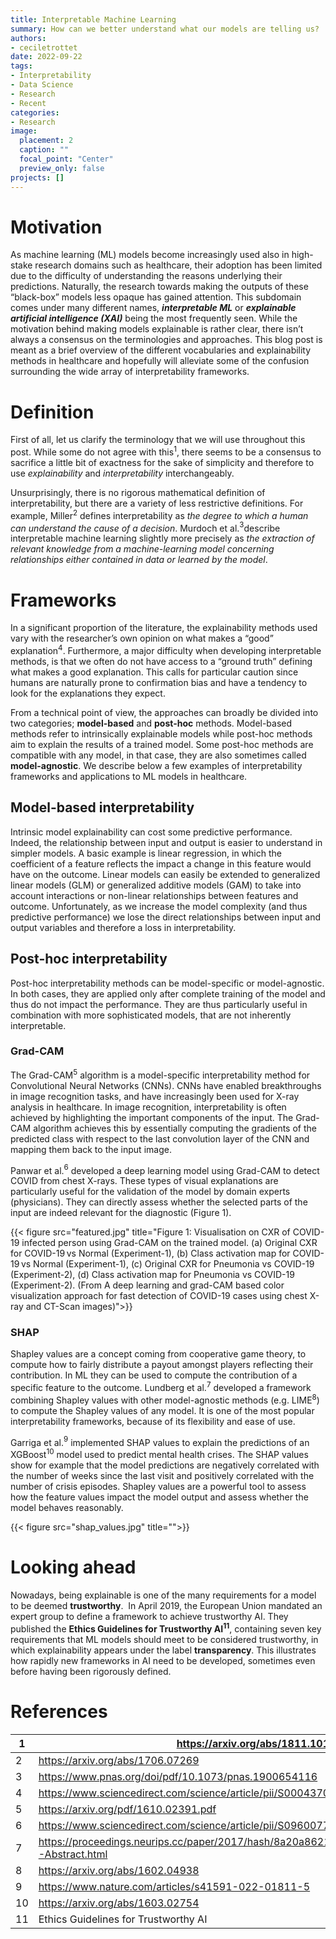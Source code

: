 ```yaml
---
title: Interpretable Machine Learning
summary: How can we better understand what our models are telling us? 
authors: 
- ceciletrottet
date: 2022-09-22
tags: 
- Interpretability
- Data Science
- Research
- Recent
categories:
- Research
image:
  placement: 2
  caption: ""
  focal_point: "Center"
  preview_only: false
projects: []
---
```


# Motivation

As machine learning (ML) models become increasingly used also in high-stake research domains such as healthcare, their adoption has been limited due to the difficulty of understanding the reasons underlying their predictions. Naturally, the research towards making the outputs of these “black-box” models less opaque has gained attention. This subdomain comes under many different names, ***interpretable ML*** or ***explainable artificial intelligence (XAI)*** being the most frequently seen. While the motivation behind making models explainable is rather clear, there isn’t always a consensus on the terminologies and approaches. This blog post is meant as a brief overview of the different vocabularies and explainability methods in healthcare and hopefully will alleviate some of the confusion surrounding the wide array of interpretability frameworks.

# Definition

First of all, let us clarify the terminology that we will use throughout this post. While some do not agree with this$^1$, there seems to be a consensus to sacrifice a little bit of exactness for the sake of simplicity and therefore to use *explainability* and *interpretability* interchangeably.

Unsurprisingly, there is no rigorous mathematical definition of interpretability, but there are a variety of less restrictive definitions. For example, Miller$^2$ defines interpretability as *the degree to which a human can understand the cause of a decision*. Murdoch et al.$^3$describe interpretable machine learning slightly more precisely as *the extraction of relevant knowledge from a machine-learning model concerning relationships either contained in data or learned by the model*.

# Frameworks

In a significant proportion of the literature, the explainability methods used vary with the researcher’s own opinion on what makes a “good” explanation$^4$. Furthermore, a major difficulty when developing interpretable methods, is that we often do not have access to a “ground truth” defining what makes a good explanation. This calls for particular caution since humans are naturally prone to confirmation bias and have a tendency to look for the explanations they expect.

From a technical point of view, the approaches can broadly be divided into two categories; **model-based** and **post-hoc** methods. Model-based methods refer to intrinsically explainable models while post-hoc methods aim to explain the results of a trained model. Some post-hoc methods are compatible with any model, in that case, they are also sometimes called **model-agnostic**. We describe below a few examples of interpretability frameworks and applications to ML models in healthcare. 

## Model-based interpretability

Intrinsic model explainability can cost some predictive performance. Indeed, the relationship between input and output is easier to understand in simpler models. A basic example is linear regression, in which the coefficient of a feature reflects the impact a change in this feature would have on the outcome.  Linear models can easily be extended to generalized linear models (GLM) or generalized additive models (GAM)  to take into account interactions or non-linear relationships between features and outcome. Unfortunately, as we increase the model complexity (and thus predictive performance) we lose the direct relationships between input and output variables and therefore a loss in interpretability.

## Post-hoc interpretability

Post-hoc interpretability methods can be model-specific or model-agnostic. In both cases, they are applied only after complete training of the model and thus do not impact the performance. They are thus particularly useful in combination with more sophisticated models, that are not inherently interpretable.

### Grad-CAM

The Grad-CAM$^5$ algorithm is a model-specific interpretability method for Convolutional Neural Networks (CNNs). CNNs have enabled breakthroughs in image recognition tasks, and have increasingly been used for X-ray analysis in healthcare. In image recognition, interpretability is often achieved by highlighting the important components of the input. The Grad-CAM algorithm achieves this by essentially computing the gradients of the predicted class with respect to the last convolution layer of the CNN and mapping them back to the input image. 

Panwar et al.$^6$ developed a deep learning model using Grad-CAM to detect COVID from chest X-rays. These types of visual explanations are particularly useful for the validation of the model by domain experts (physicians). They can directly assess whether the selected parts of the input are indeed relevant for the diagnostic (Figure 1).

{{< figure src="featured.jpg"  title="Figure 1: Visualisation on CXR of COVID-19 infected person using Grad-CAM on the trained model. (a) Original CXR for COVID-19 vs Normal (Experiment-1), (b) Class activation map for COVID-19 vs Normal (Experiment-1), (c) Original CXR for Pneumonia vs COVID-19 (Experiment-2), (d) Class activation map for Pneumonia vs COVID-19 (Experiment-2). (From A deep learning and grad-CAM based color visualization approach for fast detection of COVID-19 cases using chest X-ray and CT-Scan images)">}}

### SHAP

Shapley values are a concept coming from cooperative game theory, to compute how to fairly distribute a payout amongst players reflecting their contribution. In ML they can be used to compute the contribution of a specific feature to the outcome. Lundberg et al.$^7$ developed a framework combining Shapley values with other model-agnostic methods (e.g. LIME$^8$) to compute the Shapley values of any model. It is one of the most popular interpretability frameworks, because of its flexibility and ease of use. 

Garriga et al.$^9$ implemented SHAP values to explain the predictions of an XGBoost$^{10}$ model used to predict mental health crises. The SHAP values show for example that the model predictions are negatively correlated with the number of weeks since the last visit and positively correlated with the number of crisis episodes. Shapley values are a powerful tool to assess how the feature values impact the model output and assess whether the model behaves reasonably.


{{< figure src="shap_values.jpg"  title="">}}



# Looking ahead

Nowadays, being explainable is one of the many requirements for a model to be deemed **trustworthy**.  In April 2019, the European Union mandated an expert group to define a framework to achieve trustworthy AI. They published the **Ethics Guidelines for Trustworthy AI$^{11}$**, containing seven key requirements that ML models should meet to be considered trustworthy, in which explainability appears under the label **transparency**. This illustrates how rapidly new frameworks in AI need to be developed, sometimes even before having been rigorously defined.

# References

| 1 |  https://arxiv.org/abs/1811.10154 |
| --- | --- |
| 2 | https://arxiv.org/abs/1706.07269 |
| 3 | https://www.pnas.org/doi/pdf/10.1073/pnas.1900654116 |
| 4 | https://www.sciencedirect.com/science/article/pii/S0004370218305988 |
| 5 | https://arxiv.org/pdf/1610.02391.pdf |
| 6 | https://www.sciencedirect.com/science/article/pii/S0960077920305865 |
| 7 | https://proceedings.neurips.cc/paper/2017/hash/8a20a8621978632d76c43dfd28b67767-Abstract.html |
| 8 | https://arxiv.org/abs/1602.04938 |
| 9 | https://www.nature.com/articles/s41591-022-01811-5 |
| 10 | https://arxiv.org/abs/1603.02754 |
| 11 | Ethics Guidelines for Trustworthy AI | FUTURIUM | European Commission (europa.eu) |
